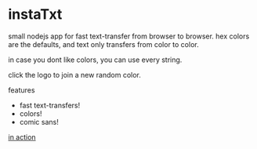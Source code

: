 instaTxt
========

small nodejs app for fast text-transfer from browser to browser.
hex colors are the defaults, and text only transfers from color to color.

in case you dont like colors, you can use every string.

click the logo to join a new random color.

features
* fast text-transfers!
* colors!
* comic sans!

[in action](http://instatxt.drailing.net/)